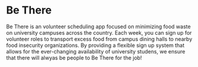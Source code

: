 # Be There
Be There is an volunteer scheduling app focused on minimizing food waste on university campuses across the country. Each week, you can sign up for volunteer roles to transport excess food from campus dining halls to nearby food insecurity organizations. By providing a flexible sign up system that allows for the ever-changing availability of university studens, we ensure that there will alwyas be people to Be There for the job!
